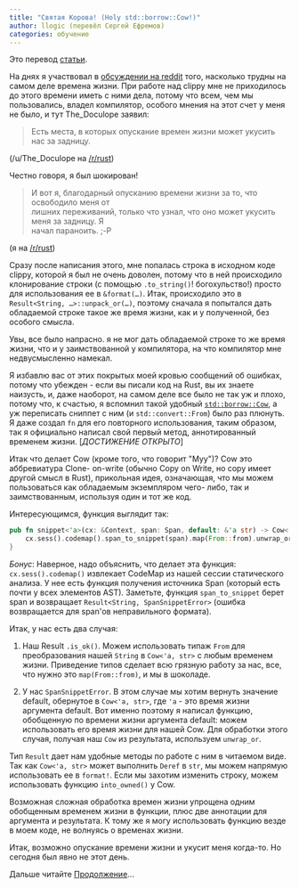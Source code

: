```yaml
---
title: "Святая Корова! (Holy std::borrow::Cow!)"
author: llogic (перевёл Сергей Ефремов)
categories: обучение
---
```


Это перевод [статьи](https://llogiq.github.io/2015/07/09/cow.html).

На днях я участвовал в 
[обсуждении на reddit](https://www.reddit.com/r/rust/comments/3cl12r/is_rust_too_complicated/csxee09?context=3)
того, насколько трудны на самом деле времена жизни. При работе над clippy 
мне не приходилось до этого времени иметь с ними дела, потому что всем, 
чем мы пользовались, владел компилятор, особого мнения на этот счет у меня 
не было, и тут The_Doculope заявил:

> Есть места, в которых опускание времен жизни может укусить нас за задницу.

(/u/The_Doculope на [/r/rust](https://www.reddit.com/r/rust))

Честно говоря, я был шокирован!

> И вот я, благодарный опусканию времени жизни за то, что освободило меня от  
> лишних переживаний, только что узнал, что оно может укусить меня за задницу. Я  
> начал параноить. ;-P

(я на [/r/rust](https://www.reddit.com/r/rust))

Сразу после написания этого, мне попалась строка в исходном коде clippy, которой
я был не очень доволен, потому что в ней происходило клонирование строки (с
помощью `.to_string()`! богохульство!) просто для использования ее в
`&format(…)`. Итак, происходило это в `Result<String, …>::unpack_or(…)`, поэтому
сначала я попытался дать обладаемой строке такое же время жизни, как и у
полученной, без особого смысла.

Увы, все было напрасно. я не мог дать обладаемой строке то же время жизни, что и
у заимствованной у компилятора, на что компилятор мне недвусмысленно намекал.

Я избавлю вас от этих покрытых моей кровью сообщений об ошибках, потому что
убежден - если вы писали код на Rust, вы их знаете наизусть, и, даже наоборот, на
самом деле все было не так уж и плохо, потому что, к счастью, я вспомнил такой
удобный [`std::borrow::Cow`](http://doc.rust-lang.org/std/borrow/enum.Cow.html),
а уж переписать сниппет с ним (и `std::convert::From`) было раз плюнуть. Я даже
создал `fn` для его повторного использования, таким образом, так я официально
написал свой первый метод, аннотированный временем жизни. [*ДОСТИЖЕНИЕ ОТКРЫТО*]

<!--cut-->

Итак что делает Cow (кроме того, что говорит "Муу")? Cow это аббревиатура Clone-
on-write (обычно Copy on Write, но copy имеет другой смысл в Rust), прикольная
идея, означающая, что мы можем пользоваться как обладаемым экземпляром чего-
либо, так и заимствованным, используя один и тот же код.

Интересующимся, функция выглядит так:

```Rust
pub fn snippet<'a>(cx: &Context, span: Span, default: &'a str) -> Cow<'a, str> {
    cx.sess().codemap().span_to_snippet(span).map(From::from).unwrap_or(Cow::Borrowed(default))
}
```

*Бонус*: Наверное, надо объяснить, что делает эта функция:
`cx.sess().codemap()` извлекает CodeMap из нашей сессии статического анализа. У
нее есть функция получения источника Span (который есть почти у всех элементов
AST). Заметьте, функция `span_to_snippet` берет span и возвращает
`Result<String, SpanSnippetError>` (ошибка возвращается для span'ов 
неправильного формата).

Итак, у нас есть два случая:

1. Наш Result `.is_ok()`. Можем использовать типаж `From` для преобразования
нашей `String` в `Cow<'a, str>` с любым временем жизни. Приведение типов сделает
всю грязную работу за нас, все, что нужно это `map(From::from)`, и мы в шоколаде.

2. У нас `SpanSnippetError`. В этом случае мы хотим вернуть значение default,
обернутое в `Cow<'a, str>`, где `'a` - это время жизни аргумента default. Вот
именно поэтому я написал функцию, обобщенную по времени жизни аргумента default:
можем использовать его время жизни для нашей Cow. Для обработки этого случая,
получая наш `Cow` из результата, используем `unwrap_or`.

Тип `Result` дает нам удобные методы по работе с ним в читаемом виде. Так как
`Cow<'a, str>` может выполнить `Deref` в `str`, мы можем напрямую использовать
ее в `format!`. Если мы захотим изменить строку, можем использовать функцию
`into_owned()` у Cow.

Возможная сложная обработка времен жизни упрощена одним обобщенным временем
жизни в функции, плюс две аннотации для аргумента и результата. К тому же я
могу использовать функцию везде в моем коде, не волнуясь о временах жизни.

Итак, возможно опускание времени жизни и укусит меня когда-то. Но сегодня был
явно не этот день.

Дальше читайте [Продолжение](https://llogiq.github.io/2015/07/10/cow-redux.html)...
